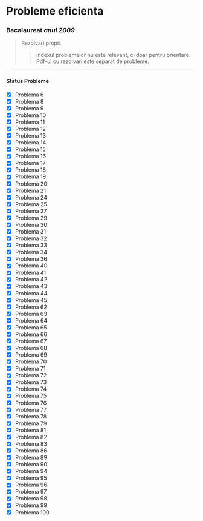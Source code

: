 # Probleme eficienta

### Bacalaureat *anul 2009*

> Rezolvari propii.
>> indexul problemelor nu este relevant, ci doar pentru orientare. Pdf-ul cu rezolvari este separat de probleme.

---

#### Status Probleme
- [x] Problema 6
- [x] Problema 8
- [x] Problema 9
- [x] Problema 10
- [x] Problema 11
- [x] Problema 12
- [x] Problema 13
- [x] Problema 14
- [x] Problema 15
- [x] Problema 16
- [x] Problema 17
- [x] Problema 18
- [x] Problema 19
- [x] Problema 20
- [x] Problema 21
- [x] Problema 24
- [x] Problema 25
- [x] Problema 27
- [x] Problema 29
- [x] Problema 30
- [x] Problema 31
- [x] Problema 32
- [x] Problema 33
- [x] Problema 34
- [x] Problema 36
- [x] Problema 40
- [x] Problema 41
- [x] Problema 42
- [x] Problema 43
- [x] Problema 44
- [x] Problema 45
- [x] Problema 62
- [x] Problema 63
- [x] Problema 64
- [x] Problema 65
- [x] Problema 66
- [x] Problema 67
- [x] Problema 68
- [x] Problema 69
- [x] Problema 70
- [x] Problema 71
- [x] Problema 72
- [x] Problema 73
- [x] Problema 74
- [x] Problema 75
- [x] Problema 76
- [x] Problema 77
- [x] Problema 78
- [x] Problema 79
- [x] Problema 81
- [x] Problema 82
- [x] Problema 83
- [x] Problema 86
- [x] Problema 89
- [x] Problema 90
- [x] Problema 94
- [x] Problema 95
- [x] Problema 96
- [x] Problema 97
- [x] Problema 98
- [x] Problema 99
- [x] Problema 100
